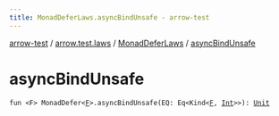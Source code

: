 ```yaml
---
title: MonadDeferLaws.asyncBindUnsafe - arrow-test
---
```


[arrow-test](../../index.html) / [arrow.test.laws](../index.html) / [MonadDeferLaws](index.html) / [asyncBindUnsafe](./async-bind-unsafe.html)

# asyncBindUnsafe

`fun <F> MonadDefer<`[`F`](async-bind-unsafe.html#F)`>.asyncBindUnsafe(EQ: Eq<Kind<`[`F`](async-bind-unsafe.html#F)`, `[`Int`](https://kotlinlang.org/api/latest/jvm/stdlib/kotlin/-int/index.html)`>>): `[`Unit`](https://kotlinlang.org/api/latest/jvm/stdlib/kotlin/-unit/index.html)